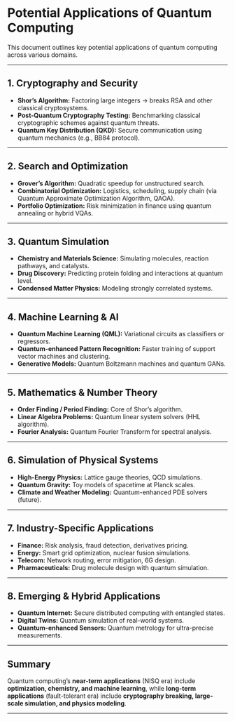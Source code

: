 # Potential Applications of Quantum Computing

This document outlines key potential applications of quantum computing across various domains.

---

## 1. Cryptography and Security
- **Shor’s Algorithm:** Factoring large integers → breaks RSA and other classical cryptosystems.  
- **Post-Quantum Cryptography Testing:** Benchmarking classical cryptographic schemes against quantum threats.  
- **Quantum Key Distribution (QKD):** Secure communication using quantum mechanics (e.g., BB84 protocol).  

---

## 2. Search and Optimization
- **Grover’s Algorithm:** Quadratic speedup for unstructured search.  
- **Combinatorial Optimization:** Logistics, scheduling, supply chain (via Quantum Approximate Optimization Algorithm, QAOA).  
- **Portfolio Optimization:** Risk minimization in finance using quantum annealing or hybrid VQAs.  

---

## 3. Quantum Simulation
- **Chemistry and Materials Science:** Simulating molecules, reaction pathways, and catalysts.  
- **Drug Discovery:** Predicting protein folding and interactions at quantum level.  
- **Condensed Matter Physics:** Modeling strongly correlated systems.  

---

## 4. Machine Learning & AI
- **Quantum Machine Learning (QML):** Variational circuits as classifiers or regressors.  
- **Quantum-enhanced Pattern Recognition:** Faster training of support vector machines and clustering.  
- **Generative Models:** Quantum Boltzmann machines and quantum GANs.  

---

## 5. Mathematics & Number Theory
- **Order Finding / Period Finding:** Core of Shor’s algorithm.  
- **Linear Algebra Problems:** Quantum linear system solvers (HHL algorithm).  
- **Fourier Analysis:** Quantum Fourier Transform for spectral analysis.  

---

## 6. Simulation of Physical Systems
- **High-Energy Physics:** Lattice gauge theories, QCD simulations.  
- **Quantum Gravity:** Toy models of spacetime at Planck scales.  
- **Climate and Weather Modeling:** Quantum-enhanced PDE solvers (future).  

---

## 7. Industry-Specific Applications
- **Finance:** Risk analysis, fraud detection, derivatives pricing.  
- **Energy:** Smart grid optimization, nuclear fusion simulations.  
- **Telecom:** Network routing, error mitigation, 6G design.  
- **Pharmaceuticals:** Drug molecule design with quantum simulation.  

---

## 8. Emerging & Hybrid Applications
- **Quantum Internet:** Secure distributed computing with entangled states.  
- **Digital Twins:** Quantum simulation of real-world systems.  
- **Quantum-enhanced Sensors:** Quantum metrology for ultra-precise measurements.  

---

## Summary
Quantum computing’s **near-term applications** (NISQ era) include **optimization, chemistry, and machine learning**, while **long-term applications** (fault-tolerant era) include **cryptography breaking, large-scale simulation, and physics modeling**.

---

